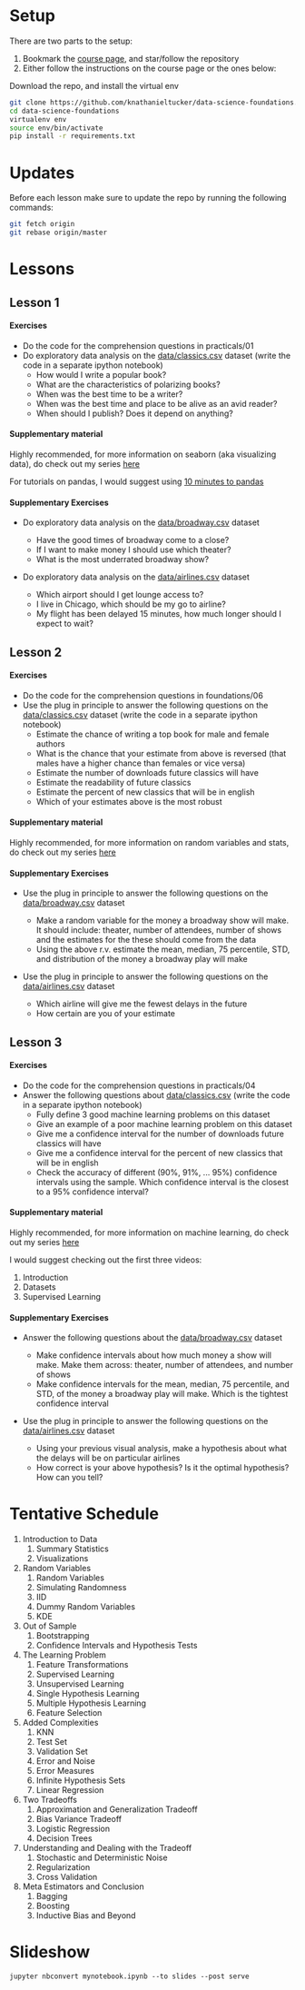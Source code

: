 # Setup

There are two parts to the setup:
1. Bookmark the [course page](https://github.com/knathanieltucker/data-science-foundations), and star/follow the repository
2. Either follow the instructions on the course page or the ones below:

Download the repo, and install the virtual env

```bash
git clone https://github.com/knathanieltucker/data-science-foundations.git
cd data-science-foundations
virtualenv env
source env/bin/activate
pip install -r requirements.txt
```

# Updates

Before each lesson make sure to update the repo by running the following commands:

```bash
git fetch origin
git rebase origin/master
```



# Lessons

## Lesson 1

#### Exercises

* Do the code for the comprehension questions in practicals/01
* Do exploratory data analysis on the [data/classics.csv](https://think.cs.vt.edu/corgis/python/classics/classics.html) dataset (write the code in a separate ipython notebook)
  - How would I write a popular book?
  - What are the characteristics of polarizing books?
  - When was the best time to be a writer?
  - When was the best time and place to be alive as an avid reader?
  - When should I publish? Does it depend on anything?

#### Supplementary material

Highly recommended, for more information on seaborn (aka visualizing data), do check out my series [here](https://www.youtube.com/watch?v=fWuPIGVPo7o&list=PLgJhDSE2ZLxYlhQx0UfVlnF1F7OWF-9rp)

For tutorials on pandas, I would suggest using [10 minutes to pandas](http://pandas.pydata.org/pandas-docs/stable/10min.html)

#### Supplementary Exercises

* Do exploratory data analysis on the [data/broadway.csv](https://think.cs.vt.edu/corgis/python/broadway/broadway.html) dataset
  - Have the good times of broadway come to a close?
  - If I want to make money I should use which theater?
  - What is the most underrated broadway show?

* Do exploratory data analysis on the [data/airlines.csv](https://think.cs.vt.edu/corgis/python/airlines/airlines.html) dataset
  - Which airport should I get lounge access to?
  - I live in Chicago, which should be my go to airline?
  - My flight has been delayed 15 minutes, how much longer should I expect to wait?

## Lesson 2

#### Exercises

* Do the code for the comprehension questions in foundations/06
* Use the plug in principle to answer the following questions on the [data/classics.csv](https://think.cs.vt.edu/corgis/python/classics/classics.html) dataset (write the code in a separate ipython notebook)
  - Estimate the chance of writing a top book for male and female authors
  - What is the chance that your estimate from above is reversed (that males have a higher chance than females or vice versa)
  - Estimate the number of downloads future classics will have
  - Estimate the readability of future classics
  - Estimate the percent of new classics that will be in english
  - Which of your estimates above is the most robust

#### Supplementary material

Highly recommended, for more information on random variables and stats, do check out my series [here](https://www.youtube.com/watch?v=uWLMtCtsHmc&list=PLgJhDSE2ZLxaaM1W45NB8dFSQ-frJJoBq)

#### Supplementary Exercises

* Use the plug in principle to answer the following questions on the [data/broadway.csv](https://think.cs.vt.edu/corgis/python/broadway/broadway.html) dataset
  - Make a random variable for the money a broadway show will make. It should include: theater, number of attendees, number of shows and the estimates for the these should come from the data
  - Using the above r.v. estimate the mean, median, 75 percentile, STD, and distribution of the money a broadway play will make

* Use the plug in principle to answer the following questions on the [data/airlines.csv](https://think.cs.vt.edu/corgis/python/airlines/airlines.html) dataset
  - Which airline will give me the fewest delays in the future
  - How certain are you of your estimate

## Lesson 3

#### Exercises

* Do the code for the comprehension questions in practicals/04
* Answer the following questions about [data/classics.csv](https://think.cs.vt.edu/corgis/python/classics/classics.html) (write the code in a separate ipython notebook)
  - Fully define 3 good machine learning problems on this dataset
  - Give an example of a poor machine learning problem on this dataset
  - Give me a confidence interval for the number of downloads future classics will have
  - Give me a confidence interval for the percent of new classics that will be in english
  - Check the accuracy of different (90%, 91%, ... 95%) confidence intervals using the sample. Which confidence interval is the closest to a 95% confidence interval?

#### Supplementary material

Highly recommended, for more information on machine learning, do check out my series [here](https://www.youtube.com/watch?v=52zXNBaUKMM&list=PLgJhDSE2ZLxb33q-x5592LCiVRsHDxVf3)

I would suggest checking out the first three videos:
1. Introduction
2. Datasets
3. Supervised Learning

#### Supplementary Exercises

* Answer the following questions about the [data/broadway.csv](https://think.cs.vt.edu/corgis/python/broadway/broadway.html) dataset
  - Make confidence intervals about how much money a show will make. Make them across: theater, number of attendees, and number of shows
  - Make confidence intervals for the mean, median, 75 percentile, and STD, of the money a broadway play will make. Which is the tightest confidence interval

* Use the plug in principle to answer the following questions on the [data/airlines.csv](https://think.cs.vt.edu/corgis/python/airlines/airlines.html) dataset
  - Using your previous visual analysis, make a hypothesis about what the delays will be on particular airlines
  - How correct is your above hypothesis? Is it the optimal hypothesis? How can you tell?

# Tentative Schedule

1. Introduction to Data
    1. Summary Statistics
    1. Visualizations
1. Random Variables
    1. Random Variables
    1. Simulating Randomness
    1. IID
    1. Dummy Random Variables
    1. KDE
1. Out of Sample
    1. Bootstrapping
    1. Confidence Intervals and Hypothesis Tests
1. The Learning Problem
    1. Feature Transformations
    1. Supervised Learning
    1. Unsupervised Learning
    1. Single Hypothesis Learning
    1. Multiple Hypothesis Learning
    1. Feature Selection
1. Added Complexities
    1. KNN
    1. Test Set
    1. Validation Set
    1. Error and Noise
    1. Error Measures
    1. Infinite Hypothesis Sets
    1. Linear Regression
1. Two Tradeoffs
    1. Approximation and Generalization Tradeoff
    1. Bias Variance Tradeoff
    1. Logistic Regression
    1. Decision Trees
1. Understanding and Dealing with the Tradeoff
    1. Stochastic and Deterministic Noise
    1. Regularization
    1. Cross Validation
1. Meta Estimators and Conclusion
    1. Bagging
    1. Boosting
    1. Inductive Bias and Beyond


# Slideshow

`jupyter nbconvert mynotebook.ipynb --to slides --post serve`
